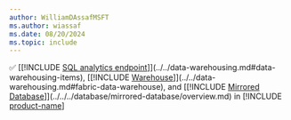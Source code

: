 ```yaml
---
author: WilliamDAssafMSFT
ms.author: wiassaf
ms.date: 08/20/2024
ms.topic: include
---
```

&#x2705; [[!INCLUDE [SQL analytics endpoint](../fabric-se.md)]](../../data-warehousing.md#data-warehousing-items), [[!INCLUDE [Warehouse](../fabric-dw.md)]](../../data-warehousing.md#fabric-data-warehouse), and [[!INCLUDE [Mirrored Database](../../../database/includes/fabric-mirrored-db.md)]](../../../database/mirrored-database/overview.md) in [!INCLUDE [product-name](../../../includes/product-name.md)]
